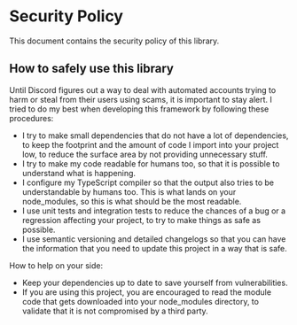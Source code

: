 # Security Policy

This document contains the security policy of this library.

## How to safely use this library

Until Discord figures out a way to deal with automated accounts trying to harm
or steal from their users using scams, it is important to stay alert. I tried
to do my best when developing this framework by following these procedures:

- I try to make small dependencies that do not have a lot of dependencies, to
  keep the footprint and the amount of code I import into your project low,
  to reduce the surface area by not providing unnecessary stuff.
- I try to make my code readable for humans too, so that it is possible to
  understand what is happening.
- I configure my TypeScript compiler so that the output also tries to be
  understandable by humans too. This is what lands on your node_modules,
  so this is what should be the most readable.
- I use unit tests and integration tests to reduce the chances of a bug or
  a regression affecting your project, to try to make things as safe as
  possible.
- I use semantic versioning and detailed changelogs so that you can have the
  information that you need to update this project in a way that is safe.

How to help on your side:

- Keep your dependencies up to date to save yourself from vulnerabilities.
- If you are using this project, you are encouraged to read the module code
  that gets downloaded into your node_modules directory, to validate that
  it is not compromised by a third party.
